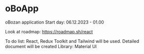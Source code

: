 # oBoApp
oBozan application
Start day: 06.12.2023 - 01.00 

Look at roadmap: https://roadmap.sh/react

To do list:
React, Redux Toolkit and Tailwind will be used.
Detailed document will be created
Library: Material UI

